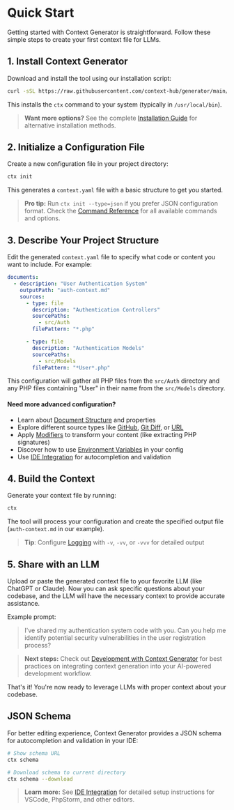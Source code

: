 # Quick Start

Getting started with Context Generator is straightforward. Follow these simple steps to create your first context file
for LLMs.

## 1. Install Context Generator

Download and install the tool using our installation script:

```bash
curl -sSL https://raw.githubusercontent.com/context-hub/generator/main/download-latest.sh | sh
```

This installs the `ctx` command to your system (typically in `/usr/local/bin`).

> **Want more options?** See the complete [Installation Guide](/getting-started) for alternative installation methods.

## 2. Initialize a Configuration File

Create a new configuration file in your project directory:

```bash
ctx init
```

This generates a `context.yaml` file with a basic structure to get you started.

> **Pro tip:** Run `ctx init --type=json` if you prefer JSON configuration format.
> Check the [Command Reference](/getting-started/command-reference) for all available commands and options.

## 3. Describe Your Project Structure

Edit the generated `context.yaml` file to specify what code or content you want to include. For example:

```yaml
documents:
  - description: "User Authentication System"
    outputPath: "auth-context.md"
    sources:
      - type: file
        description: "Authentication Controllers"
        sourcePaths:
          - src/Auth
        filePattern: "*.php"

      - type: file
        description: "Authentication Models"
        sourcePaths:
          - src/Models
        filePattern: "*User*.php"
```

This configuration will gather all PHP files from the `src/Auth` directory and any PHP files containing "User" in their
name from the `src/Models` directory.

#### Need more advanced configuration?

 - Learn about [Document Structure](/documents) and properties
 - Explore different source types like [GitHub](/sources/github-source), [Git Diff](/sources/git-diff-source),
    or [URL](/sources/url-source)
 - Apply [Modifiers](/modifiers) to transform your content (like extracting PHP signatures)
 - Discover how to use [Environment Variables](/environment-variables) in your config
 - Use [IDE Integration](/getting-started/ide-integration) for autocompletion and validation

## 4. Build the Context

Generate your context file by running:

```bash
ctx
```

The tool will process your configuration and create the specified output file (`auth-context.md` in our example).

> **Tip**: Configure [Logging](/advanced/logging) with `-v`, `-vv`, or `-vvv` for detailed output

## 5. Share with an LLM

Upload or paste the generated context file to your favorite LLM (like ChatGPT or Claude). Now you can ask specific
questions about your codebase, and the LLM will have the necessary context to provide accurate assistance.

Example prompt:

> I've shared my authentication system code with you. Can you help me identify potential security vulnerabilities in the
> user registration process?

> **Next steps:** Check out [Development with Context Generator](/advanced/development-process) for best practices on
> integrating context generation into your AI-powered development workflow.

That's it! You're now ready to leverage LLMs with proper context about your codebase.

## JSON Schema

For better editing experience, Context Generator provides a JSON schema for autocompletion and validation in your IDE:

```bash
# Show schema URL
ctx schema

# Download schema to current directory
ctx schema --download
```

> **Learn more:** See [IDE Integration](/getting-started/ide-integration) for detailed setup instructions for VSCode,
> PhpStorm, and other editors.

